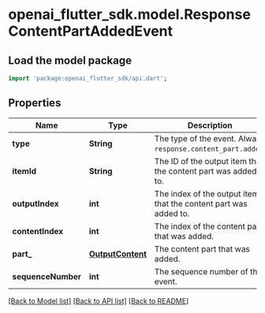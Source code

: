 # openai_flutter_sdk.model.ResponseContentPartAddedEvent

## Load the model package
```dart
import 'package:openai_flutter_sdk/api.dart';
```

## Properties
Name | Type | Description | Notes
------------ | ------------- | ------------- | -------------
**type** | **String** | The type of the event. Always `response.content_part.added`.  | 
**itemId** | **String** | The ID of the output item that the content part was added to.  | 
**outputIndex** | **int** | The index of the output item that the content part was added to.  | 
**contentIndex** | **int** | The index of the content part that was added.  | 
**part_** | [**OutputContent**](OutputContent.md) | The content part that was added.  | 
**sequenceNumber** | **int** | The sequence number of this event. | 

[[Back to Model list]](../README.md#documentation-for-models) [[Back to API list]](../README.md#documentation-for-api-endpoints) [[Back to README]](../README.md)


